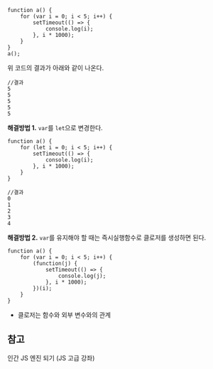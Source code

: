 ```
function a() {
	for (var i = 0; i < 5; i++) {
		setTimeout(() => {
			console.log(i);
		}, i * 1000);
	}
}
a();
```

위 코드의 결과가 아래와 같이 나온다. 

```
//결과
5
5
5
5
5
```

<b>해결방법 1.</b> `var`를 `let`으로 변경한다. 
```
function a() {
	for (let i = 0; i < 5; i++) {
		setTimeout(() => {
			console.log(i);
		}, i * 1000);
	}
}
```

```
//결과
0
1
2
3
4
```

<b>해결방법 2.</b> `var`를 유지해야 할 때는 즉시실행함수로 클로저를 생성하면 된다.

```
function a() {
	for (var i = 0; i < 5; i++) {
		(function(j) {
			setTimeout(() => {
				console.log(j);
			}, i * 1000);
		})(i);
	}
}
```

- 클로저는 함수와 외부 변수와의 관계

<h2>참고</h2>

인간 JS 엔진 되기 (JS 고급 강좌)
